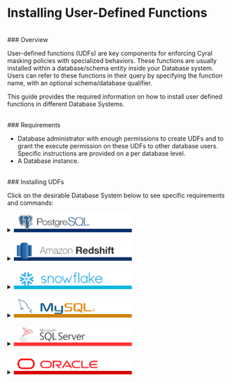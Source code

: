 # Installing User-Defined Functions


<br>
### Overview

User-defined functions (UDFs) are key components for enforcing Cyral masking policies with specialized behaviors. These functions are usually installed within a database/schema entity inside your Database system. Users can refer to these functions in their query by specifying the function name, with an optional schema/database qualifier. 

This guide provides the required information on how to install user defined functions in different Database Systems.


<br>
### Requirements

* Database administrator with enough permissions to create UDFs and to grant the execute permission on these UDFs to other database users. Specific instructions are provided on a per database level.
* A Database instance.

<br>
### Installing UDFs

Click on the desirable Database System below to see specific requirements and commands:

<details>
  <summary>
    <img src="./.github/imgs/databases/postgresql-name.png" alt="PostgreSQL" height="45">
  </summary>



  #### Required permissions for installing UDFs
  The database user used to install the UDFs needs the following privileges:
  * `CREATE SCHEMA` on the target database.
    * [Command reference.](https://www.postgresql.org/docs/current/sql-createschema.html)
  * `GRANT`, to allow grant usage to different users. 
    * [Command reference.](https://www.postgresql.org/docs/current/sql-grant.html)

  #### Install commands

  1. **Connect to the database using your client application of choice, e.g. `psql`:**
```
psql -h ${SIDECAR_ENDPOINT} -p 5432 -d ${DATABASE_NAME} -U ${USER_NAME}

psql (14.5, server 14.7)
SSL connection (protocol: TLSv1.2, cipher: ECDHE-RSA-AES256-GCM-SHA384, bits: 256, compression: off)
Type "help" for help.

finance=> 
```
`finance` is the name of our database entity inside this PostgreSQL instance. <br>

  2. **Optionally, create a new schema for storing all your user-defined functions:**
```
finance=> create schema if not exists cyral;
CREATE SCHEMA
```
`cyral` is the name for the new schema we created. It could be any other name of your choice.
It's not mandatory to create a new schema. However, it is recommended to have a dedicated schema for organizing all of your functions, as it facilitates when writing Cyral Policies that refer to them.

  3. **Create the user defined function for transforming the desirable data:**
```SQL
CREATE OR REPLACE FUNCTION cyral.mask_string(input_string text)
RETURNS text AS
$$
DECLARE
    masked_string text := '';
    i integer := 1;
BEGIN
    -- Iterate through each character of the input string and replace with '*'
    WHILE i <= length(input_string) LOOP
        masked_string := masked_string || '*';
        i := i + 1;
    END LOOP;
    
    -- Return the masked string
    RETURN masked_string;
END;
$$
LANGUAGE PLPGSQL;
```
Above we have a simplistic UDF example that receives a column entry of type `text` and returns another `text` value with all characters of the input columns replaced by `*`. 

To install it, you can save it to a file, for example `mask_string.sql`, and run the following command:
`psql -h ${SIDECAR_HOST} -p 5432 -d ${DATABASE} -U ${USER} -f ./mask_string.sql`
The expected output from the server is: 
`CREATE FUNCTION`


  4. **Grant execute permissions for all users on this function:**
```SQL
GRANT EXECUTE ON FUNCTION cyral.mask_string(text) TO PUBLIC;
```
On **PostgreSQL**, we can grant permissions to everyone by granting the desired priviledge to the `PUBLIC` role.

  5. **Test the UDF with the same and different users:**
```SQL
# Retrieving data without masking
finance=> SELECT name from CompBandTable LIMIT 3;
  name   
---------
 James
 Sophie
 Sylvester
(3 rows)

# Retrieving data masked with the newly installed UDF
finance=> SELECT cyral.mask_string(name) from CompBandTable LIMIT 3;
 mask_string 
-------------
 *****
 ******
 *********
(3 rows)

```

  #### Notes


  * PostgreSQL does not easily allow cross-database references. As a result, user-defined functions **must be individually installed** in each database where you want to use them.



  ---
</details>
<br>




<details>
  <summary>
    <img src="./.github/imgs/databases/redshift-name.png" alt="Redshift" height="45">
  </summary>

```
    TODO
```

  ---
</details>
<br>



<details>
  <summary>
    <img src="./.github/imgs/databases/snowflake-name.png" alt="Snowflake" height="45">
  </summary>


```
    TODO
```

  ---
</details>
<br>



<details>
  <summary>
    <img src="./.github/imgs/databases/mysql-name.png" alt="MySQL" height="45">
  </summary>


```
    TODO
```

  ---
</details>
<br>




<details>
  <summary>
    <img src="./.github/imgs/databases/sqlserver-name.png" alt="SQL Server" height="45">
  </summary>


```
    TODO
```

  ---
</details>
<br>


<details>
  <summary>
    <img src="./.github/imgs/databases/oracle-name.png" alt="Oracle" height="45">
  </summary>


```
    TODO
```

  ---
</details>
<br>
